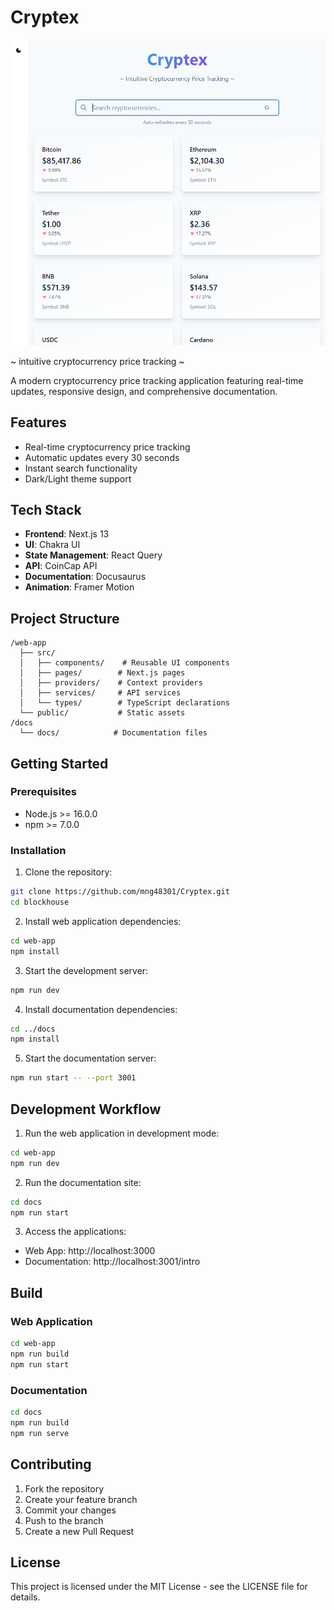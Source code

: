 # Cryptex
![screenshot](image.png)

~ intuitive cryptocurrency price tracking ~

A modern cryptocurrency price tracking application featuring real-time updates, responsive design, and comprehensive documentation.

## Features

- Real-time cryptocurrency price tracking
- Automatic updates every 30 seconds
- Instant search functionality
- Dark/Light theme support

## Tech Stack

- **Frontend**: Next.js 13
- **UI**: Chakra UI
- **State Management**: React Query
- **API**: CoinCap API
- **Documentation**: Docusaurus
- **Animation**: Framer Motion

## Project Structure

```
/web-app
  ├── src/
  │   ├── components/    # Reusable UI components
  │   ├── pages/        # Next.js pages
  │   ├── providers/    # Context providers
  │   ├── services/     # API services
  │   └── types/        # TypeScript declarations
  └── public/           # Static assets
/docs
  └── docs/            # Documentation files
```

## Getting Started

### Prerequisites

- Node.js >= 16.0.0
- npm >= 7.0.0

### Installation

1. Clone the repository:
```bash
git clone https://github.com/mng48301/Cryptex.git
cd blockhouse
```

2. Install web application dependencies:
```bash
cd web-app
npm install
```

3. Start the development server:
```bash
npm run dev
```

4. Install documentation dependencies:
```bash
cd ../docs
npm install
```

5. Start the documentation server:
```bash
npm run start -- --port 3001
```

## Development Workflow

1. Run the web application in development mode:
```bash
cd web-app
npm run dev
```

2. Run the documentation site:
```bash
cd docs
npm run start
```

3. Access the applications:
- Web App: http://localhost:3000
- Documentation: http://localhost:3001/intro

## Build

### Web Application
```bash
cd web-app
npm run build
npm run start
```

### Documentation
```bash
cd docs
npm run build
npm run serve
```

## Contributing

1. Fork the repository
2. Create your feature branch
3. Commit your changes
4. Push to the branch
5. Create a new Pull Request

## License

This project is licensed under the MIT License - see the LICENSE file for details.
